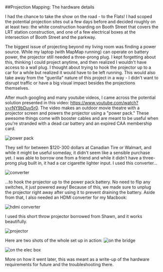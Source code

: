 ##Projection Mapping: The hardware details

I had the chance to take the show on the road - to the Flats! I had scoped the potential projection sites out a few days before and decided roughly on at least two: the white construction hoarding on Booth Street that covers the LRT station construction, and one of a few electrical boxes at the intersection of Booth Street and the parkway. 

The biggest issue of projecting beyond my living room was finding a power source. While my laptop (with MapMap running) can operate on battery power, the projector still needed a three-prong plug. I kept forgetting about this, thinking I could project anytime, and then realized I wouldn't have access to a wall plug. I thought about trying to hook the projector up to a car for a while but realized it would have to be left running. This would also take away from the "guerilla" nature of this project in a way - I didn't want to disrupt traffic or have a big visual impact besides the projections themselves.

After much googling and many youtube videos, I came across the potential solution presented in this video: https://www.youtube.com/watch?v=rNY9bDuy5r0.
The video makes an outdoor movie theatre with a projector screen and powers the projector using a "power pack." These awesome things come with booster cables and are meant to be useful when you're stranded with a dead car battery and an expired CAA membership card. 

![power pack](https://img.ziggi.org/CUwbkKdv.jpg)

They sell for between $120-300 dollars at Canadian Tire or Walmart, and while it might be useful someday, it didn't seem like a sensible purchase yet. I was able to borrow one from a friend and while it didn't have a three-prong plug built in, it had a car cigarette lighter input. I used this converter...

![converter](https://img.ziggi.org/IFwEdrIr.jpg)

...to hook the projector up to the power pack battery. No need to flip any switches, it just powered away! Because of this, we made sure to unplug the projector right away after using it to prevent draining the battery. Aside from that, I also needed an HDMI converter for my Macbook:

![hdmi converter](https://img.ziggi.org/Avt1yxb4.jpg)

I used this short throw projector borrowed from Shawn, and it works beautifully.

![projector](https://img.ziggi.org/53T93Jmr.png) 

Here are two shots of the whole set up in action:
![on the bridge](https://img.ziggi.org/E9TrxAuv.jpg)

![on the elec box](https://img.ziggi.org/lXyPtE7R.jpg)

More on how it went later, this was meant as a write-up of the hardware requirements for future and the troubleshooting there. 

